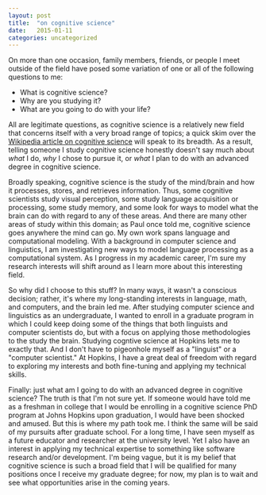 ```yaml
---
layout: post
title:  "on cognitive science"
date:   2015-01-11
categories: uncategorized
---
```

On more than one occasion, family members, friends, or people I meet outside of the field have posed some variation of one or all of the following questions to me:

* What is cognitive science? 
* Why are you studying it? 
* What are you going to do with your life?

All are legitimate questions, as cognitive science is a relatively new field that concerns itself with a very broad range of topics; a quick skim over the [Wikipedia article on cognitive science](http://en.wikipedia.org/wiki/Cognitive_science) will speak to its breadth. As a result, telling someone I study cognitive science honestly doesn't say much about *what* I do, *why* I chose to pursue it, or *what* I plan to do with an advanced degree in cognitive science.

Broadly speaking, cognitive science is the study of the mind/brain and how it processes, stores, and retrieves information. Thus, some cognitive scientists study visual perception, some study language acquisition or processing, some study memory, and some look for ways to model what the brain can do with regard to any of these areas. And there are many other areas of study within this domain; as Paul once told me, cognitive science goes anywhere the mind can go. My own work spans language and computational modeling. With a background in computer science and linguistics, I am investigating new ways to model language processing as a computational system. As I progress in my academic career, I'm sure my research interests will shift around as I learn more about this interesting field.

So why did I choose to this stuff? In many ways, it wasn't a conscious decision; rather, it's where my long-standing interests in language, math, and computers, and the brain led me. After studying computer science and linguistics as an undergraduate, I wanted to enroll in a graduate program in which I could keep doing some of the things that both linguists and computer scientists do, but with a focus on applying those methodologies to the study the brain. Studying cogntive science at Hopkins lets me to exactly that. And I don't have to pigeonhole myself as a "linguist" or a "computer scientist." At Hopkins, I have a great deal of freedom with regard to exploring my interests and both fine-tuning and applying my technical skills.

Finally: just what am I going to do with an advanced degree in cognitive science? The truth is that I'm not sure yet. If someone would have told me as a freshman in college that I would be enrolling in a cognitive science PhD program at Johns Hopkins upon graduation, I would have been shocked and amused. But this is where my path took me. I think the same will be said of my pursuits after graduate school. For a long time, I have seen myself as a future educator and researcher at the university level. Yet I also have an interest in applying my technical expertise to something like software research and/or development. I'm being vague, but it is my belief that cognitive science is such a broad field that I will be qualified for many positions once I receive my graduate degree; for now, my plan is to wait and see what opportunities arise in the coming years.
